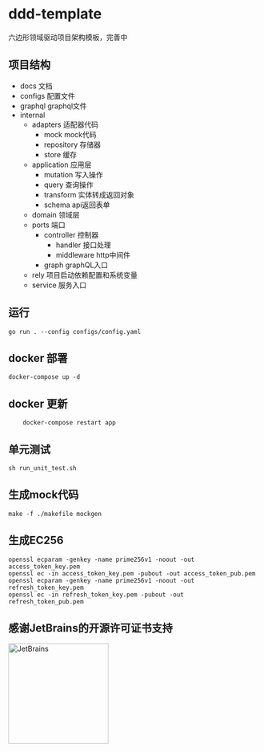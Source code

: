 # ddd-template
六边形领域驱动项目架构模板，完善中

## 项目结构
- docs 文档
- configs 配置文件
- graphql graphql文件
- internal
    - adapters 适配器代码
        - mock mock代码
        - repository 存储器
        - store 缓存
    - application 应用层
      - mutation 写入操作
      - query 查询操作
      - transform 实体转成返回对象
      - schema api返回表单
    - domain 领域层 
    - ports 端口
      - controller 控制器
          - handler 接口处理
          - middleware http中间件
      - graph graphQL入口
    - rely 项目启动依赖配置和系统变量
    - service 服务入口
## 运行
```shell
go run . --config configs/config.yaml
```

## docker 部署
```shell
docker-compose up -d 
```

## docker 更新
```shell
    docker-compose restart app
```

## 单元测试
```shell
sh run_unit_test.sh
```

## 生成mock代码
```shell
make -f ./makefile mockgen
```


## 生成EC256
```shell
openssl ecparam -genkey -name prime256v1 -noout -out access_token_key.pem
openssl ec -in access_token_key.pem -pubout -out access_token_pub.pem
openssl ecparam -genkey -name prime256v1 -noout -out refresh_token_key.pem
openssl ec -in refresh_token_key.pem -pubout -out refresh_token_pub.pem
```

## 感谢JetBrains的开源许可证书支持
<img src="https://resources.jetbrains.com/storage/products/company/brand/logos/jb_beam.png?_gl=1*l2f4tq*_ga*MTE4NTc2NDE2MC4xNjU0MTM5MzQ0*_ga_9J976DJZ68*MTY1NDEzOTM0NC4xLjAuMTY1NDEzOTM0NC4w" alt="JetBrains" width="200">
